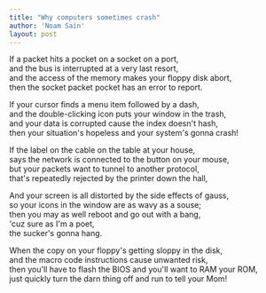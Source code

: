 ```yaml
---
title: "Why computers sometimes crash"
author: 'Noam Sain'
layout: post
---
```


If a packet hits a pocket on a socket on a port,<br>and the bus is interrupted at a very last resort, <br>and the access of the memory makes your floppy disk abort, <br>then the socket packet pocket has an error to report.

If your cursor finds a menu item followed by a dash, <br>and the double-clicking icon puts your window in the trash, <br>and your data is corrupted cause the index doesn't hash, <br>then your situation's hopeless and your system's gonna crash!

If the label on the cable on the table at your house, <br>says the network is connected to the button on your mouse, <br>but your packets want to tunnel to another protocol, <br>that's repeatedly rejected by the printer down the hall,

And your screen is all distorted by the side effects of gauss, <br>so your icons in the window are as wavy as a souse; <br>then you may as well reboot and go out with a bang, <br>'cuz sure as I'm a poet, <br>the sucker's gonna hang.

When the copy on your floppy's getting sloppy in the disk, <br>and the macro code instructions cause unwanted risk, <br>then you'll have to flash the BIOS and you'll want to RAM your ROM, <br>just quickly turn the darn thing off and run to tell your Mom!
